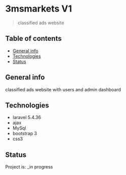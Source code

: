 # 3msmarkets V1 
> classified ads website

## Table of contents
* [General info](#general-info)
* [Technologies](#technologies)
* [Status](#status)

## General info
classified ads website with users and admin dashboard 
## Technologies
* laravel 5.4.36
* ajax
* MySql
* bootstrap 3
* css3 

## Status
Project is: _in progress

